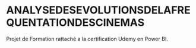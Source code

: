 # ANALYSEDESEVOLUTIONSDELAFREQUENTATIONDESCINEMAS
Projet de Formation rattaché a la certification Udemy en Power BI.
